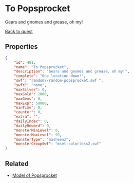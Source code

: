# To Popsprocket

Gears and gnomes and grease, oh my!

[Back to quest](../quests.md)

## Properties

```json
{
    "id": 481,
    "name": "To Popsprocket",
    "description": "Gears and gnomes and grease, oh my!",
    "complete": "One location down!",
    "swf": "random\/random-popsprocket.swf ",
    "swfX": "none",
    "maxSilver": 0,
    "maxGold": 2000,
    "maxGems": 0,
    "maxExp": 50000,
    "minTime": 0,
    "counter": 0,
    "extra": "",
    "dailyIndex": 0,
    "dailyReward": 0,
    "monsterMinLevel": 0,
    "monsterMaxLevel": 99,
    "monsterType": "masheenz",
    "monsterGroupSwf": "mset-colorless2.swf"
}
```

## Related

- [Model of Popsprocket](../items/2742-model-of-popsprocket.md)

